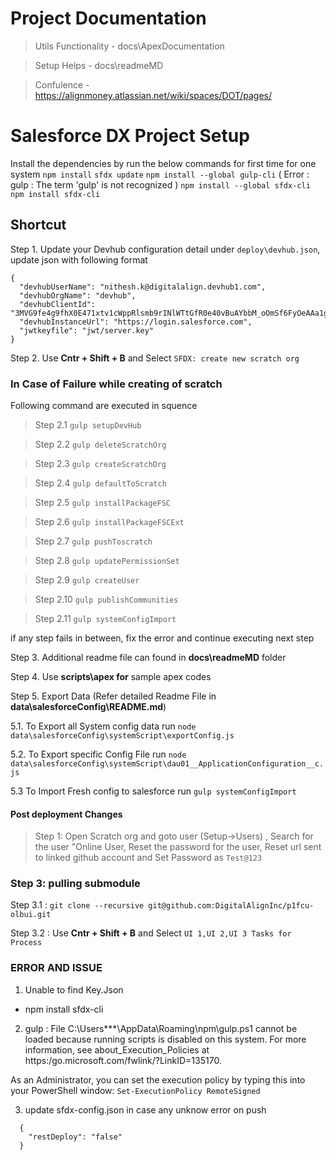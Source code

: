 # Project Documentation

> Utils Functionality - docs\ApexDocumentation

> Setup Helps - docs\readmeMD

> Confulence - https://alignmoney.atlassian.net/wiki/spaces/DOT/pages/

# Salesforce DX Project Setup

Install the dependencies by run the below commands for first time for one system
`npm install`
`sfdx update`
`npm install --global gulp-cli` ( Error : gulp : The term 'gulp' is not recognized )
`npm install --global sfdx-cli`
`npm install sfdx-cli`

## Shortcut

Step 1. Update your Devhub configuration detail under `deploy\devhub.json`, update json with following format

```
{
  "devhubUserName": "nithesh.k@digitalalign.devhub1.com",
  "devhubOrgName": "devhub",
  "devhubClientId": "3MVG9fe4g9fhX0E471xtv1cWppRlsmb9rINlWTtGfR0e40vBuAYbbM_oOmSf6FyOeAAa1g0IKlQXi7510KPWT",
  "devhubInstanceUrl": "https://login.salesforce.com",
  "jwtkeyfile": "jwt/server.key"
}
```

Step 2. Use **Cntr + Shift + B** and Select `SFDX: create new scratch org`

### In Case of Failure while creating of scratch

Following command are executed in squence

> Step 2.1 `gulp setupDevHub`

> Step 2.2 `gulp deleteScratchOrg`

> Step 2.3 `gulp createScratchOrg`

> Step 2.4 `gulp defaultToScratch`

> Step 2.5 `gulp installPackageFSC`

> Step 2.6 `gulp installPackageFSCExt`

> Step 2.7 `gulp pushToscratch`

> Step 2.8 `gulp updatePermissionSet`

> Step 2.9 `gulp createUser`

> Step 2.10 `gulp publishCommunities`

> Step 2.11 `gulp systemConfigImport`

if any step fails in between, fix the error and continue executing next step

Step 3. Additional readme file can found in **docs\readmeMD** folder

Step 4. Use **scripts\apex for** sample apex codes

Step 5. Export Data (Refer detailed Readme File in **data\salesforceConfig\README.md**)

5.1. To Export all System config data run `node data\salesforceConfig\systemScript\exportConfig.js`

5.2. To Export specific Config File run `node data\salesforceConfig\systemScript\dau01__ApplicationConfiguration__c.js`

5.3 To Import Fresh config to salesforce run `gulp systemConfigImport`

#### Post deployment Changes

> Step 1: Open Scratch org and goto user (Setup->Users) , Search for the user "Online User, Reset the password for the user, Reset url sent to linked github account and Set Password as `Test@123`

### Step 3: pulling submodule

Step 3.1 : `git clone --recursive git@github.com:DigitalAlignInc/p1fcu-olbui.git`

Step 3.2 : Use **Cntr + Shift + B** and Select `UI 1,UI 2,UI 3 Tasks for Process`

### ERROR AND ISSUE

1. Unable to find Key.Json

- npm install sfdx-cli

2. gulp : File C:\Users\*\*\*\AppData\Roaming\npm\gulp.ps1 cannot be loaded because running scripts is disabled on this system. For more information, see about_Execution_Policies at
   https:/go.microsoft.com/fwlink/?LinkID=135170.

As an Administrator, you can set the execution policy by typing this into your PowerShell window:
`Set-ExecutionPolicy RemoteSigned`

3. update sfdx-config.json in case any unknow error on push

```
  {
    "restDeploy": "false"
  }
```
